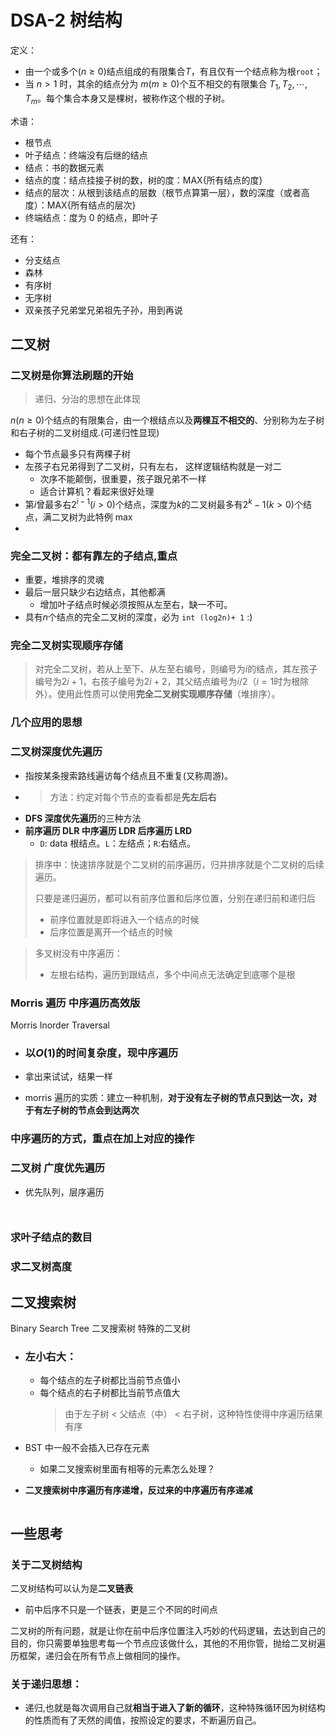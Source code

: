 # DSA-2 树结构

定义：

- 由一个或多个$(n≥0)$结点组成的有限集合$T$，有且仅有一个结点称为根`root`；
- 当 $n>1$ 时，其余的结点分为 $m(m≥0)$个互不相交的有限集合 $T_1,T_2,⋯, T_m$。每个集合本身又是棵树，被称作这个根的子树。

术语：



- 根节点
- 叶子结点：终端没有后继的结点
- 结点：书的数据元素
- 结点的度：结点挂接子树的数，树的度：MAX{所有结点的度}
- 结点的层次：从根到该结点的层数（根节点算第一层），数的深度（或者高度）：MAX{所有结点的层次}
- 终端结点：度为 0 的结点，即叶子

还有：

- 分支结点
- 森林
- 有序树
- 无序树
- 双亲孩子兄弟堂兄弟祖先子孙，用到再说

## 二叉树

### 二叉树是你算法刷题的开始

> 递归、分治的思想在此体现

$n(n≥0)$个结点的有限集合，由一个根结点以及**两棵互不相交的**、分别称为左子树和右子树的二叉树组成.(可递归性显现)

- 每个节点最多只有两棵子树
- 左孩子右兄弟得到了二叉树，只有左右， 这样逻辑结构就是一对二
  - 次序不能颠倒，很重要，孩子跟兄弟不一样
  - 适合计算机？看起来很好处理
- 第$i$曾最多右$2^{i-1}(i>0)$个结点，深度为$k$的二叉树最多有$2^k-1(k>0)$个结点，满二叉树为此特例 max
-

### **完全二叉树**：都有靠左的子结点,重点

- 重要，堆排序的灵魂
- 最后一层只缺少右边结点，其他都满
  - 增加叶子结点时候必须按照从左至右，缺一不可。
- 具有$n$个结点的完全二叉树的深度，必为 `int (log2n)+ 1` :)

### 完全二叉树实现顺序存储

> 对完全二叉树，若从上至下、从左至右编号，则编号为$i$的结点，其左孩子编号为$2i+1$，右孩子编号为$2i+2$，其父结点编号为$i/2$（$i=1$时为根除外）。使用此性质可以使用**完全二叉树实现顺序存储**（堆排序）。

### 几个应用的思想

### 二叉树深度优先遍历

- 指按某条搜索路线遍访每个结点且不重复(又称周游)。
- > 方法：约定对每个节点的查看都是**先左后右**
- **DFS 深度优先遍历**的三种方法
- **前序遍历 DLR 中序遍历 LDR 后序遍历 LRD**
  - `D`: data 根结点。`L`：左结点；`R`:右结点。

> 排序中：快速排序就是个二叉树的前序遍历，归并排序就是个二叉树的后续遍历。
>
> 只要是递归遍历，都可以有前序位置和后序位置，分别在递归前和递归后
>
> - 前序位置就是即将进入一个结点的时候
> - 后序位置是离开一个结点的时候

> 多叉树没有中序遍历：
>
> - 左根右结构，遍历到跟结点，多个中间点无法确定到底哪个是根

### Morris 遍历 中序遍历高效版

Morris Inorder Traversal

- ### 以$O(1)$的时间复杂度，现中序遍历
- 拿出来试试，结果一样

- morris 遍历的实质：建立一种机制，**对于没有左子树的节点只到达一次，对于有左子树的节点会到达两次**

### 中序遍历的方式，重点在加上对应的操作

### 二叉树 广度优先遍历

- 优先队列，层序遍历

```plaintext

```

```plaintext

```

### 求叶子结点的数目

### 求二叉树高度

## 二叉搜索树

Binary Search Tree 二叉搜索树 特殊的二叉树

- ### 左小右大：

  - 每个结点的左子树都比当前节点值小
  - 每个结点的右子树都比当前节点值大
    > 由于左子树 < 父结点（中） < 右子树，这种特性使得中序遍历结果有序

- BST 中一般不会插入已存在元素

  - 如果二叉搜索树里面有相等的元素怎么处理？

- **二叉搜索树中序遍历有序递增，反过来的中序遍历有序递减**

```plaintext

```

## 一些思考

### 关于二叉树结构

二叉树结构可以认为是**二叉链表**

- 前中后序不只是一个链表，更是三个不同的时间点

二叉树的所有问题，就是让你在前中后序位置注入巧妙的代码逻辑，去达到自己的目的，你只需要单独思考每一个节点应该做什么，其他的不用你管，抛给二叉树遍历框架，递归会在所有节点上做相同的操作。

### 关于递归思想：

- 递归,也就是每次调用自己就**相当于进入了新的循环**，这种特殊循环因为树结构的性质而有了天然的阈值，按照设定的要求，不断遍历自己。
